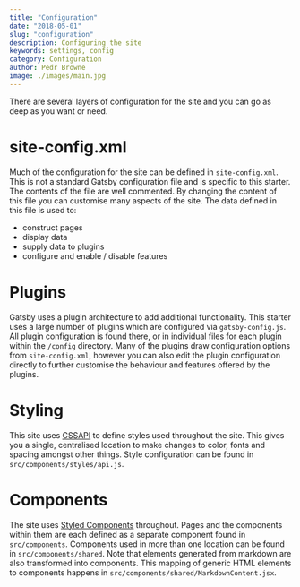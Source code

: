 ```yaml
---
title: "Configuration"
date: "2018-05-01"
slug: "configuration"
description: Configuring the site
keywords: settings, config
category: Configuration
author: Pedr Browne
image: ./images/main.jpg
---
```


There are several layers of configuration for the site and you can go as deep as
you want or need.

# site-config.xml

Much of the configuration for the site can be defined in `site-config.xml`. This
is not a standard Gatsby configuration file and is specific to this starter. The
contents of the file are well commented. By changing the content of this file
you can customise many aspects of the site. The data defined in this file is
used to:

* construct pages
* display data
* supply data to plugins
* configure and enable / disable features

# Plugins

Gatsby uses a plugin architecture to add additional functionality. This starter
uses a large number of plugins which are configured via `gatsby-config.js`. All
plugin configuration is found there, or in individual files for each plugin
within the `/config` directory. Many of the plugins draw configuration options
from `site-config.xml`, however you can also edit the plugin configuration
directly to further customise the behaviour and features offered by the plugins.

# Styling

This site uses [CSSAPI](https://github.com/Undistraction/cssapi) to define
styles used throughout the site. This gives you a single, centralised location
to make changes to color, fonts and spacing amongst other things. Style
configuration can be found in `src/components/styles/api.js`.

# Components

The site uses
[Styled Components](https://github.com/styled-components/styled-components)
throughout. Pages and the components within them are each defined as a separate
component found in `src/components`. Components used in more than one location
can be found in `src/components/shared`. Note that elements generated from
markdown are also transformed into components. This mapping of generic HTML
elements to components happens in `src/components/shared/MarkdownContent.jsx`.
